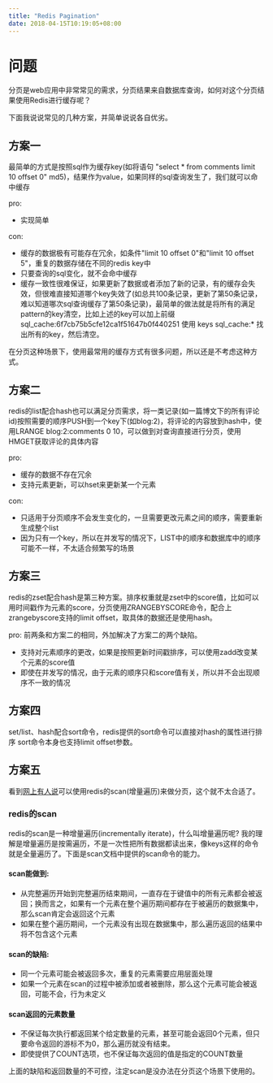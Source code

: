 ```yaml
---
title: "Redis Pagination"
date: 2018-04-15T10:19:05+08:00
---
```


# 问题
分页是web应用中非常常见的需求，分页结果来自数据库查询，如何对这个分页结果使用Redis进行缓存呢？

下面我说说常见的几种方案，并简单说说各自优劣。

## 方案一
最简单的方式是按照sql作为缓存key(如将语句 "select * from comments limit 10 offset 0" md5)，结果作为value，如果同样的sql查询发生了，我们就可以命中缓存

pro: 

* 实现简单

con:

* 缓存的数据极有可能存在冗余，如条件"limit 10 offset 0"和"limit 10 offset 5"，重复的数据存储在不同的redis key中
* 只要查询的sql变化，就不会命中缓存
* 缓存一致性很难保证，如果更新了数据或者添加了新的记录，有的缓存会失效，但很难直接知道哪个key失效了(如总共100条记录，更新了第50条记录，难以知道哪次sql查询缓存了第50条记录)，最简单的做法就是将所有的满足pattern的key清空，比如上述的key可以加上前缀 sql_cache:6f7cb75b5cfe12ca1f51647b0f440251 使用 keys sql_cache:* 找出所有的key，然后清空。

在分页这种场景下，使用最常用的缓存方式有很多问题，所以还是不考虑这种方式。

## 方案二
redis的list配合hash也可以满足分页需求，将一类记录(如一篇博文下的所有评论id)按照需要的顺序PUSH到一个key下(如blog:2)，将评论的内容放到hash中，使用LRANGE blog:2:comments 0 10，可以做到对查询直接进行分页，使用HMGET获取评论的具体内容

pro:

* 缓存的数据不存在冗余
* 支持元素更新，可以hset来更新某一个元素

con:

* 只适用于分页顺序不会发生变化的，一旦需要更改元素之间的顺序，需要重新生成整个list
* 因为只有一个key，所以在并发写的情况下，LIST中的顺序和数据库中的顺序可能不一样，不太适合频繁写的场景

## 方案三
redis的zset配合hash是第三种方案。排序权重就是zset中的score值，比如可以用时间戳作为元素的score，分页使用ZRANGEBYSCORE命令，配合上zrangebyscore支持的limit offset，取具体的数据还是使用hash。

pro: 前两条和方案二的相同，外加解决了方案二的两个缺陷。

* 支持对元素顺序的更改，如果是按照更新时间戳排序，可以使用zadd改变某个元素的score值
* 即使在并发写的情况，由于元素的顺序只和score值有关，所以并不会出现顺序不一致的情况


## 方案四
set/list、hash配合sort命令，redis提供的sort命令可以直接对hash的属性进行排序 sort命令本身也支持limit offset参数。


## 方案五
看到[网上有人说](https://www.morpheusdata.com/blog/2016-03-25-the-good-the-bad-and-the-ugly-among-redis-pagination-strategies)可以使用redis的scan(增量遍历)来做分页，这个就不太合适了。

### redis的scan

redis的scan是一种增量遍历(incrementally iterate)，什么叫增量遍历呢? 我的理解是增量遍历是按需遍历，不是一次性把所有数据都读出来，像keys这样的命令就是全量遍历了。下面是scan文档中提供的scan命令的能力。

#### scan能做到:

* 从完整遍历开始到完整遍历结束期间，一直存在于键值中的所有元素都会被返回；换而言之，如果有一个元素在整个遍历期间都存在于被遍历的数据集中，那么scan肯定会返回这个元素
* 如果在整个遍历期间，一个元素没有出现在数据集中，那么遍历返回的结果中将不包含这个元素

#### scan的缺陷:

* 同一个元素可能会被返回多次，重复的元素需要应用层面处理
* 如果一个元素在scan的过程中被添加或者被删除，那么这个元素可能会被返回，可能不会，行为未定义

#### scan返回的元素数量

* 不保证每次执行都返回某个给定数量的元素，甚至可能会返回0个元素，但只要命令返回的游标不为0，那么遍历就没有结束。
* 即使提供了COUNT选项，也不保证每次返回的值是指定的COUNT数量

上面的缺陷和返回数量的不可控，注定scan是没办法在分页这个场景下使用的。